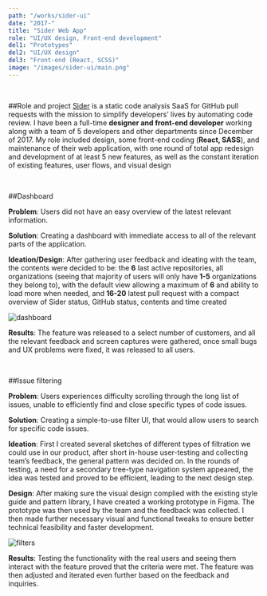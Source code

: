 ```yaml
---
path: "/works/sider-ui"
date: "2017-"
title: "Sider Web App"
role: "UI/UX design, Front-end development"
del1: "Prototypes"
del2: "UI/UX design"
del3: "Front-end (React, SCSS)"
image: "/images/sider-ui/main.png"
---
```


[dashboard]: /images/sider-ui/dashboard-1.png "Dashboard"
[filters-sketch]: /images/sider-ui/filters-sketch.jpg "Filters sketch"
[filters]: /images/sider-ui/filters.png "Filters"

<br />

##Role and project
<a href="https://sider.review/" target="_blank" rel="noopener">Sider</a> is a static code analysis SaaS for GitHub pull requests with the mission to simplify developers’ lives by automating code review. I have been a full-time **designer and front-end developer** working along with a team of 5 developers and other departments since December of 2017. My role included design, some front-end coding (**React, SASS**), and maintenance of their web application, with one round of total app redesign and development of at least 5 new features, as well as the constant iteration of existing features, user flows, and visual design

<br />

##Dashboard

**Problem**: Users did not have an easy overview of the latest relevant information.

**Solution**: Creating a dashboard with immediate access to all of the relevant parts of the application.

**Ideation/Design**: 
After gathering user feedback and ideating with the team, the contents were decided to be: the **6** last active repositories, all organizations (seeing that majority of users will only have **1-5** organizations they belong to), with the default view allowing a maximum of **6** and ability to load more when needed, and **16-20** latest pull request with a compact overview of Sider status, GitHub status, contents and time created

![dashboard][dashboard]

**Results**: 
The feature was released to a select number of customers, and all the relevant feedback and screen captures were gathered, once small bugs and UX problems were fixed, it was released to all users.

<br />

##Issue filtering

**Problem**: Users experiences difficulty scrolling through the long list of issues, unable to efficiently find and close specific types of code issues.

**Solution**: Creating a simple-to-use filter UI, that would allow users to search for specific code issues.

**Ideation**: 
First I created several sketches of different types of filtration we could use in our product, after short in-house user-testing and collecting team’s feedback, the general pattern was decided on. In the rounds of testing, a need for a secondary tree-type navigation system appeared, the idea was tested and proved to be efficient, leading to the next design step.

<!-- ![filters-sketch][filters-sketch] -->

**Design**: 
After making sure the visual design complied with the existing style guide and pattern library, I have created a working prototype in Figma. The prototype was then used by the team and the feedback was collected. I then made further necessary visual and functional tweaks to ensure better technical feasibility and faster development. 

![filters][filters]

**Results**: 
Testing the functionality with the real users and seeing them interact with the feature proved that the criteria were met. The feature was then adjusted and iterated even further based on the feedback and inquiries.
